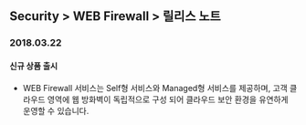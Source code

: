 ## Security > WEB Firewall > 릴리스 노트

### 2018.03.22

#### 신규 상품 출시

* WEB Firewall 서비스는 Self형 서비스와 Managed형 서비스를 제공하며, 고객 클라우드 영역에 웹 방화벽이 독립적으로 구성 되어 클라우드 보안 환경을 유연하게 운영할 수 있습니다.
